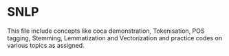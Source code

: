 # SNLP
This file include concepts like coca demonstration, Tokenisation, POS tagging, Stemming, Lemmatization and Vectorization and practice codes on various topics as assigned.
